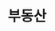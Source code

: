 ---
title : "부동산"
layout : real_estate
permalink : /real_estate/
author_profile : true
sidebar_main: true
---